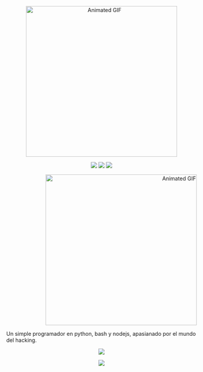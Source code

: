 <p align="center">
  <img src="https://i.pinimg.com/originals/a9/22/95/a92295d45988e061987793b545d1c131.gif" alt="Animated GIF" width="400">
</p>

<p align="center">
  <img src="https://img.shields.io/badge/Python-3.9-%233776AB?style=for-the-badge&logo=python&logoColor=white">
  <img src="https://img.shields.io/badge/Bash-5.0-%234EAA25?style=for-the-badge&logo=gnubash&logoColor=white">
  <img src="https://img.shields.io/badge/Node.js-14.17-%23339933?style=for-the-badge&logo=nodedotjs&logoColor=white">
</p>

<p align="right">
  <img src="https://wallpapercave.com/wp/wp12631470.jpg" alt="Animated GIF" width="400">
</p>

Un simple programador en python, bash y nodejs, apasianado por el mundo del hacking.

<p align="center">
  <img src="https://github-readme-stats.vercel.app/api?username=Keiji821&show_icons=true&theme=tokyonight&count_private=true">
</p>

<p align="center">
  <a href="https://discord.com/users/983476283491110932">
    <img src="https://img.shields.io/badge/Discord-Keiji-%235865F2?style=for-the-badge&logo=discord&logoColor=white">
  </a>
</p>